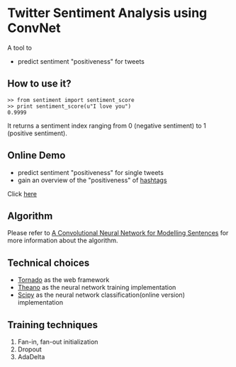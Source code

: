 # Twitter Sentiment Analysis using ConvNet

A tool to 

- predict sentiment "positiveness" for tweets


## How to use it?

```
>> from sentiment import sentiment_score
>> print sentiment_score(u"I love you")
0.9999
```

It returns a sentiment index ranging from 0 (negative sentiment) to 1 (positive sentiment). 

## Online Demo

- predict sentiment "positiveness" for single tweets
- gain an overview of the "positiveness" of [hashtags](https://support.twitter.com/articles/49309-using-hashtags-on-twitter#)


Click [here](https://twitter-sentiment-cnn.herokuapp.com/)

## Algorithm


Please refer to [A Convolutional Neural Network for Modelling Sentences](http://nal.co/papers/Kalchbrenner_DCNN_ACL14) for more information about the algorithm.

## Technical choices

- [Tornado](http://www.tornadoweb.org/en/stable/) as the web framework
- [Theano](http://deeplearning.net/software/theano/) as the neural network training implementation
- [Scipy](http://www.scipy.org/) as the neural network classification(online version) implementation

## Training techniques

1. Fan-in, fan-out initialization
2. Dropout
3. AdaDelta

